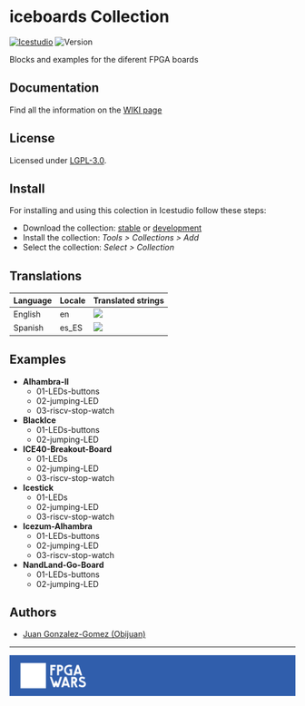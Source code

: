

# iceboards Collection

[![Icestudio][icestudio-image]][icestudio-url]
![Version][version-image]


Blocks and examples for the diferent FPGA boards 
## Documentation
Find all the information on the [WIKI page](https://github.com/FPGAwars/iceBoards/wiki)  


## License

Licensed under [LGPL-3.0](https://opensource.org/licenses/LGPL-3.0).

## Install

For installing and using this colection in Icestudio follow these steps:

* Download the collection: [stable](https://github.com/FPGAwars/iceBoards/archive/refs/tags/v0.1.0.zip) or [development](https://github.com/FPGAwars/iceBoards/archive/refs/heads/main.zip)
* Install the collection: *Tools > Collections > Add*
* Select the collection: *Select > Collection*

## Translations
| Language | Locale | Translated strings |
|----------|--------|--------------------|
| English  |  en    | ![](https://progress-bar.dev/100) |
| Spanish |  es_ES | ![](https://progress-bar.dev/11) |


## Examples
* **Alhambra-II**
  * 01-LEDs-buttons
  * 02-jumping-LED
  * 03-riscv-stop-watch
* **BlackIce**
  * 01-LEDs-buttons
  * 02-jumping-LED
* **ICE40-Breakout-Board**
  * 01-LEDs
  * 02-jumping-LED
  * 03-riscv-stop-watch
* **Icestick**
  * 01-LEDs
  * 02-jumping-LED
  * 03-riscv-stop-watch
* **Icezum-Alhambra**
  * 01-LEDs-buttons
  * 02-jumping-LED
  * 03-riscv-stop-watch
* **NandLand-Go-Board**
  * 01-LEDs-buttons
  * 02-jumping-LED

## Authors
* [Juan Gonzalez-Gomez (Obijuan)](https://github.com/Obijuan)



-------
![](https://github.com/FPGAwars/icestudio-wiki/raw/main/Logos/fgpawars-banner.svg)


<!-- Badges -->
[icestudio-image]: https://img.shields.io/badge/collection-icestudio-blue.svg
[icestudio-url]: https://github.com/FPGAwars/icestudio
[version-image]: https://img.shields.io/badge/version-v0.1.0-orange.svg
